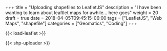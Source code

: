 +++
title = "Uploading shapefiles to LeafletJS"
description = "I have been wanting to learn about leaftlet maps for awhile... here goes"
weight = 20
draft = true
date = 2018-04-05T09:45:15-06:00
tags = ["LeafletJS", "Web Maps", "shapefile"]
categories = ["Geomatics", "Coding"]
+++

{{< load-leaflet >}}

{{< shp-uploader >}}

<script src="{{ "/js/shp.js" | relURL }}" type="text/javascript">


### Building on Previous Learning
Yesterday I worked through connecting a WMS server to a [leaflet map]({{ relref "blog/2018/April/leafletmaps.md"}}). Now I want to be able to upload a shapefile to that
map.

### Uploading the file
I have worked with this before in some other small projects and so I won't get too in
depth on how this works.

### Map and Uploader

  <input type='file' id="shapefile"> <br>
  <input type='button' id='upload' value='load' onclick='loadFile();' class='button w30'>
